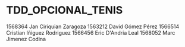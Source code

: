# TDD_OPCIONAL_TENIS
1568364 Jan Ciriquian Zaragoza
1563212 David Gómez Pérez
1566514 Cristian Iñiguez Rodriguez
1566456 Eric D'Andria Leal
1568052 Marc Jimenez Codina
